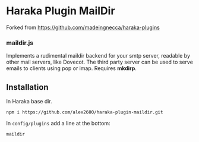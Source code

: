 # Haraka Plugin MailDir

Forked from https://github.com/madeingnecca/haraka-plugins

### maildir.js
Implements a rudimental maildir backend for your smtp server, readable by other mail servers, like Dovecot.
The third party server can be used to serve emails to clients using pop or imap. Requires <strong>mkdirp</strong>.

## Installation

In Haraka base dir.

    npm i https://github.com/alex2600/haraka-plugin-maildir.git

In `config/plugins` add a line at the bottom:

    maildir


